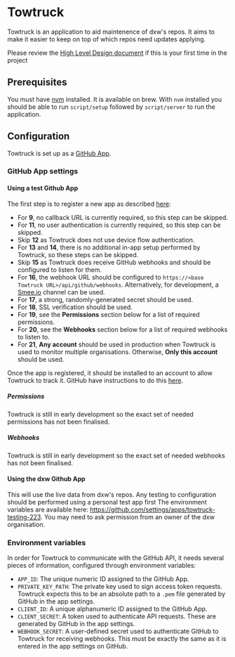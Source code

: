 # Towtruck

Towtruck is an application to aid maintenence of dxw's repos. 
It aims to make it easier to keep on top of which repos need updates applying.

Please review the [High Level Design document](/doc/high-level-design.md) if this is your first time in the project

## Prerequisites

You must have [nvm](https://github.com/nvm-sh/nvm) installed. It is available on brew.
With `nvm` installed you should be able to run `script/setup` followed by `script/server` to run the application.


## Configuration

Towtruck is set up as a [GitHub App](https://docs.github.com/en/apps).


### GitHub App settings


#### Using a test Github App

The first step is to register a new app as described [here](https://docs.github.com/en/apps/creating-github-apps/registering-a-github-app/registering-a-github-app):
- For **9**, no callback URL is currently required, so this step can be skipped.
- For **11**, no user authentication is currently required, so this step can be skipped.
- Skip **12** as Towtruck does not use device flow authentication.
- For **13** and **14**, there is no additional in-app setup performed by Towtruck, so these steps can be skipped.
- Skip **15** as Towtruck does receive GitHub webhooks and should be configured to listen for them.
- For **16**, the webhook URL should be configured to `https://<base Towtruck URL>/api/github/webhooks`.
  Alternatively, for development, a [Smee.io](https://smee.io/) channel can be used.
- For **17**, a strong, randomly-generated secret should be used.
- For **18**, SSL verification should be used.
- For **19**, see the **Permissions** section below for a list of required permissions.
- For **20**, see the **Webhooks** section below for a list of required webhooks to listen to.
- For **21**, **Any account** should be used in production when Towtruck is used to monitor multiple organisations.
  Otherwise, **Only this account** should be used.

Once the app is registered, it should be installed to an account to allow Towtruck to track it.
GitHub have instructions to do this [here](https://docs.github.com/en/apps/using-github-apps/installing-your-own-github-app).


##### Permissions

Towtruck is still in early development so the exact set of needed permissions has not been finalised.


##### Webhooks

Towtruck is still in early development so the exact set of needed webhooks has not been finalised.


#### Using the dxw Github App

This will use the live data from dxw's repos. Any testing to configuration should be performed using a personal test app first
The environment variables are available here: https://github.com/settings/apps/towtruck-testing-223. You may need to ask permission from an owner of the dxw organisation.


### Environment variables

In order for Towtruck to communicate with the GitHub API, it needs several pieces of information, configured through environment variables:
- `APP_ID`: The unique numeric ID assigned to the GitHub App.
- `PRIVATE_KEY_PATH`: The private key used to sign access token requests. Towtruck expects this to be an absolute path to a `.pem` file generated by GitHub in the app settings.
- `CLIENT_ID`: A unique alphanumeric ID assigned to the GitHub App.
- `CLIENT_SECRET`: A token used to authenticate API requests. These are generated by GitHub in the app settings.
- `WEBHOOK_SECRET`: A user-defined secret used to authenticate GitHub to Towtruck for receiving webhooks. This must be exactly the same as it is entered in the app settings on GitHub.
